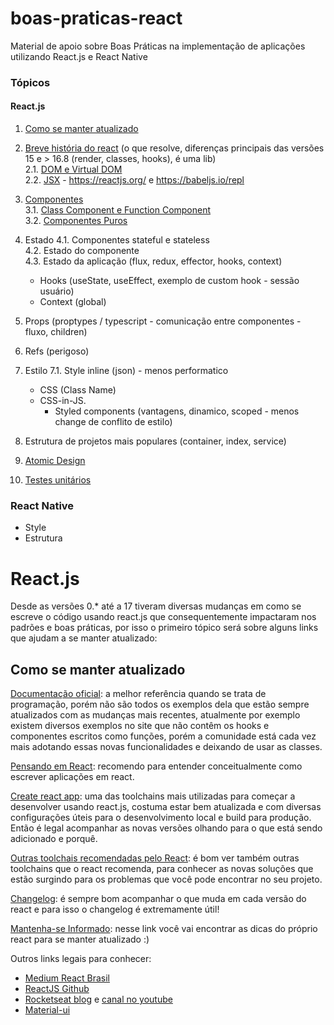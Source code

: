 # boas-praticas-react

Material de apoio sobre Boas Práticas na implementação de aplicações utilizando React.js e React Native

### Tópicos

#### React.js

1. [Como se manter atualizado](#como-se-manter-atualizado)
2. [Breve história do react](/02.%20Breve%20historia%20do%20react/README.md) (o que resolve, diferenças principais das versões 15 e > 16.8 (render, classes, hooks), é uma lib)  
   2.1. [DOM e Virtual DOM](02.%20Breve%20historia%20do%20react/README.md#DOM-e-Virtual-DOM)  
   2.2. [JSX](02.%20Breve%20historia%20do%20react/README.md#JSX) - <https://reactjs.org/> e <https://babeljs.io/repl>

3. [Componentes](03.%20Componentes/README.md)  
   3.1. [Class Component e Function Component](03.%20Componentes/README.md#Class-Component-e-Function-Component)  
   3.2. [Componentes Puros](03.%20Componentes/README.md#Componentes-Puros)

4. Estado
   4.1. Componentes stateful e stateless  
   4.2. Estado do componente  
   4.3. Estado da aplicação (flux, redux, effector, hooks, context)

   - Hooks (useState, useEffect, exemplo de custom hook - sessão usuário)
   - Context (global)

5. Props (proptypes / typescript - comunicação entre componentes - fluxo, children)

6. Refs (perigoso)

7. Estilo
   7.1. Style inline (json) - menos performatico

   - CSS (Class Name)
   - CSS-in-JS.
     - Styled components (vantagens, dinamico, scoped - menos change de conflito de estilo)

8. Estrutura de projetos mais populares (container, index, service)

9. [Atomic Design](/09.%20Atomic%20Design/README.md)

10. [Testes unitários](/10.%20Testes%20unitarios/README.md)

### React Native

- Style
- Estrutura

# React.js

Desde as versões 0.\* até a 17 tiveram diversas mudanças em como se escreve o código usando react.js que consequentemente impactaram nos padrões e boas práticas, por isso o primeiro tópico será sobre alguns links que ajudam a se manter atualizado:

## Como se manter atualizado

[Documentação oficial](https://pt-br.reactjs.org/docs/getting-started.html): a melhor referência quando se trata de programação, porém não são todos os exemplos dela que estão sempre atualizados com as mudanças mais recentes, atualmente por exemplo existem diversos exemplos no site que não contêm os hooks e componentes escritos como funções, porém a comunidade está cada vez mais adotando essas novas funcionalidades e deixando de usar as classes.

[Pensando em React](https://pt-br.reactjs.org/docs/thinking-in-react.html): recomendo para entender conceitualmente como escrever aplicações em react.

[Create react app](https://github.com/facebook/create-react-app): uma das toolchains mais utilizadas para começar a desenvolver usando react.js, costuma estar bem atualizada e com diversas configurações úteis para o desenvolvimento local e build para produção. Então é legal acompanhar as novas versões olhando para o que está sendo adicionado e porquê.

[Outras toolchais recomendadas pelo React](https://pt-br.reactjs.org/docs/create-a-new-react-app.html#recommended-toolchains): é bom ver também outras toolchains que o react recomenda, para conhecer as novas soluções que estão surgindo para os problemas que você pode encontrar no seu projeto.

[Changelog](https://github.com/facebook/react/blob/master/CHANGELOG.md): é sempre bom acompanhar o que muda em cada versão do react e para isso o changelog é extremamente útil!

[Mantenha-se Informado](https://pt-br.reactjs.org/docs/getting-started.html#staying-informed): nesse link você vai encontrar as dicas do próprio react para se manter atualizado :)

Outros links legais para conhecer:

- [Medium React Brasil](https://medium.com/reactbrasil/tagged/react)
- [ReactJS Github](https://github.com/reactjs)
- [Rocketseat blog](https://blog.rocketseat.com.br/tag/reactjs/) e [canal no youtube](https://www.youtube.com/c/RocketSeat)
- [Material-ui](https://material-ui.com/pt/)
